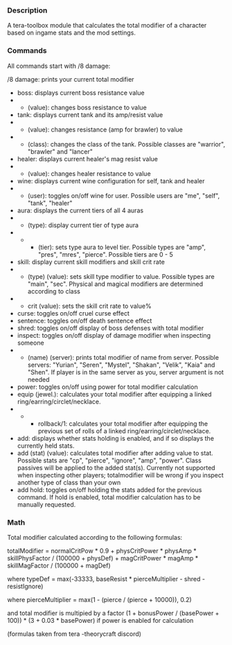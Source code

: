 ### Description
A tera-toolbox module that calculates the total modifier of a character based on ingame stats and the mod settings.

### Commands
All commands start with /8 damage:

/8 damage: prints your current total modifier
- boss: displays current boss resistance value
- - (value): changes boss resistance to value
- tank: displays current tank and its amp/resist value
- - (value): changes resistance (amp for brawler) to value
- - (class): changes the class of the tank. Possible classes are "warrior", "brawler" and "lancer"
- healer: displays current healer's mag resist value
- - (value): changes healer resistance to value
- wine: displays current wine configuration for self, tank and healer
- - (user): toggles on/off wine for user. Possible users are "me", "self", "tank", "healer"
- aura: displays the current tiers of all 4 auras
- - (type): display current tier of type aura
- - - (tier): sets type aura to level tier. Possible types are "amp", "pres", "mres", "pierce". Possible tiers are 0 - 5
- skill: display current skill modifiers and skill crit rate
- - (type) (value): sets skill type modifier to value. Possible types are "main", "sec". Physical and magical modifiers are determined according to class
- - crit (value): sets the skill crit rate to value%
- curse: toggles on/off cruel curse effect
- sentence: toggles on/off death sentence effect
- shred: toggles on/off display of boss defenses with total modifier
- inspect: toggles on/off display of damage modifier when inspecting someone
- - (name) (server): prints total modifier of name from server. Possible servers: "Yurian", "Seren", "Mystel", "Shakan", "Velik", "Kaia" and "Shen". If player is in the same server as you, server argument is not needed
- power: toggles on/off using power for total modifier calculation
- equip (jewel.): calculates your total modifier after equipping a linked ring/earring/circlet/necklace.
- - - rollback/1: calculates your total modifier after equipping the previous set of rolls of a linked ring/earring/circlet/necklace.
- add: displays whether stats holding is enabled, and if so displays the currently held stats.
- add (stat) (value): calculates total modifier after adding value to stat. Possible stats are "cp", "pierce", "ignore", "amp", "power". Class passives will be applied to the added stat(s). Currently not supported when inspecting other players; totalmodifier will be wrong if you inspect another type of class than your own
- add hold: toggles on/off holding the stats added for the previous command. If hold is enabled, total modifier calculation has to be manually requested.

### Math

Total modifier calculated according to the following formulas:

totalModifier = normalCritPow * 0.9 + physCritPower * physAmp * skillPhysFactor / (100000 + physDef) + magCritPower * magAmp * skillMagFactor / (100000 + magDef)

where typeDef = max(-33333, baseResist * pierceMultiplier - shred - resistIgnore)

where pierceMultiplier = max(1 - (pierce / (pierce + 10000)), 0.2)

and total modifier is multipied by a factor (1 + bonusPower / (basePower + 100)) * (3 + 0.03 * basePower) if power is enabled for calculation

(formulas taken from tera -theorycraft discord)
